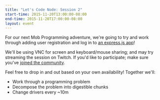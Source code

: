 ```yaml
---
title: "Let's Code Node: Session 2"
start-time: 2015-11-20T13:00:00-08:00
end-time: 2015-11-20T17:00:00-08:00
layout: event
---
```


For our next Mob Programming adventure, we're going to try and work through
adding user registration and log in to [an express.js
app](https://github.com/zincmade/members.apprenticeship.community)!

We'll be using
VNC for screen and keyboard/mouse sharing; and may try streaming the session on
Twitch. If you'd like to participate; make sure you've <a class="buying"
href="https://zee8.typeform.com/to/b9wyG6?invite-code=node-session-two" data-goal="Began application"
data-type="link" data-category="Applying"
data-engagement-level="Buying">joined the community</a>.

Feel free to drop in and out based on your own availability! Together we'll:

* Work through a programming problem
* Decompose the problem into digestible chunks
* Change drivers every ~10m
